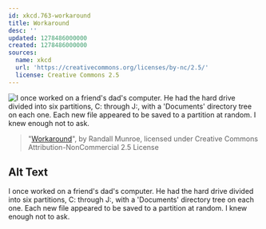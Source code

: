 ```yaml
---
id: xkcd.763-workaround
title: Workaround
desc: ''
updated: 1278486000000
created: 1278486000000
sources:
  name: xkcd
  url: 'https://creativecommons.org/licenses/by-nc/2.5/'
  license: Creative Commons 2.5
---
```

![I once worked on a friend's dad's computer. He had the hard drive divided into six partitions, C: through J:, with a 'Documents' directory tree on each one. Each new file appeared to be saved to a partition at random. I knew enough not to ask.](https://imgs.xkcd.com/comics/workaround.png)
> "[Workaround](https://xkcd.com/763/)", by Randall Munroe, licensed under Creative Commons Attribution-NonCommercial 2.5 License

## Alt Text
I once worked on a friend's dad's computer. He had the hard drive divided into six partitions, C: through J:, with a 'Documents' directory tree on each one. Each new file appeared to be saved to a partition at random. I knew enough not to ask.
